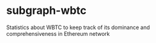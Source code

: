 # subgraph-wbtc
Statistics about WBTC to keep track of its dominance and comprehensiveness in Ethereum network
